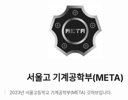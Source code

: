 <div align="center">
    <img src="https://github.com/SeoulMETA2023/.github/blob/main/images/meta_logo.png?raw=true" alt="META logo" >
</div>
<h1 align="center">서울고 기계공학부(META)</h1>

> 2023년 서울고등학교 기계공학부(META) 깃허브입니다.
